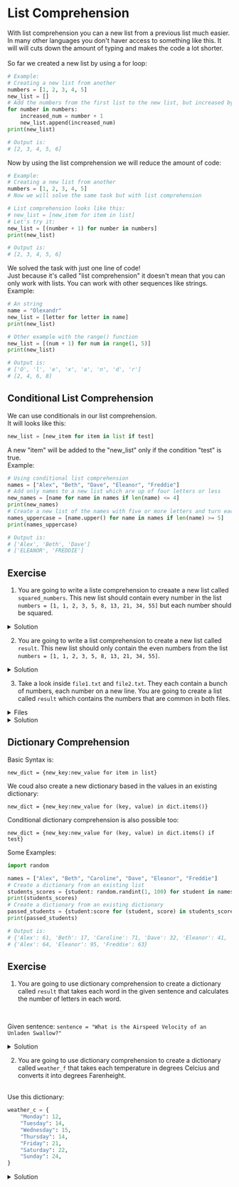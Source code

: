 # List Comprehension

With list comprehension you can a new list from a previous list much easier.
<br>
In many other languages you don't haver access to something like this. It will will cuts down the amount of typing and makes the code a lot shorter.
<br>
<br>
So far we created a new list by using a for loop:

```python
# Example:
# Creating a new list from another
numbers = [1, 2, 3, 4, 5]
new_list = []
# Add the numbers from the first list to the new list, but increased by one
for number in numbers:
    increased_num = number + 1
    new_list.append(increased_num)
print(new_list)

# Output is:
# [2, 3, 4, 5, 6]
```

Now by using the list comprehension we will reduce the amount of code:
```python
# Example:
# Creating a new list from another
numbers = [1, 2, 3, 4, 5]
# Now we will solve the same task but with list comprehension

# List comprehension looks like this:
# new_list = [new_item for item in list]
# Let's try it:
new_list = [(number + 1) for number in numbers]
print(new_list)

# Output is:
# [2, 3, 4, 5, 6]
```

We solved the task with just one line of code!
<br>
Just because it's called "list comprehension" it doesn't mean that you can only work with lists. You can work with other sequences like strings.
<br>
Example:

```python
# An string
name = "Olexandr"
new_list = [letter for letter in name]
print(new_list)

# Other example with the range() function
new_list = [(num + 1) for num in range(1, 5)]
print(new_list)

# Output is:
# ['O', 'l', 'e', 'x', 'a', 'n', 'd', 'r']
# [2, 4, 6, 8]
```

## Conditional List Comprehension

We can use conditionals in our list comprehension.
<br>
It will looks like this:

```python
new_list = [new_item for item in list if test]
```

A new "item" will be added to the "new_list" only if the condition "test" is true.
<br>
Example:

```python
# Using conditional list comprehension
names = ["Alex", "Beth", "Dave", "Eleanor", "Freddie"]
# Add only names to a new list which are up of four letters or less
new_names = [name for name in names if len(name) <= 4]
print(new_names)
# Create a new list of the names with five or more letters and turn each name to the uppercase version
names_uppercase = [name.upper() for name in names if len(name) >= 5]
print(names_uppercase)

# Output is:
# ['Alex', 'Beth', 'Dave']
# ['ELEANOR', 'FREDDIE']
```

## Exercise

1. You are going to write a liste comprehension to creaate a new list called `squared_numbers`.
This new list should contain every number in the list `numbers = [1, 1, 2, 3, 5, 8, 13, 21, 34, 55]` but each number should be squared.

<details>
 <summary>Solution</summary>

```python
numbers = [1, 1, 2, 3, 5, 8, 13, 21, 34, 55]
squared_numbers = [(num ** 2) for num in numbers]
print(squared_numbers)

# Output is:
# [1, 1, 4, 9, 25, 64, 169, 441, 1156, 3025]
```
    
</details>

2. You are going to write a list comprehension to create a new list called `result`. This new list should only contain
the even numbers from the list `numbers = [1, 1, 2, 3, 5, 8, 13, 21, 34, 55]`.

<details>
 <summary>Solution</summary>

```python
numbers = [1, 1, 2, 3, 5, 8, 13, 21, 34, 55]
result = [num for num in numbers if (num % 2 == 0)]
print(result)
    
# Output is:
# [2, 8, 34]
```
    
</details>

3. Take a look inside `file1.txt` and `file2.txt`. They each contain a bunch of numbers, each number on a new line.
You are going to create a list called `result` which contains the numbers that are common in both files.

</details>


<details>
 <summary>Files</summary>
    
<br>
file1.txt:
<br>
    
```
3
6
5
8
33
12
7
4
72
2
42
13

```

<br>
file2.txt:
<br>
    
```
3
6
13
5
7
89
12
3
33
34
1
344
42

```
    
</details>

<details>
 <summary>Solution</summary>

```python
with open("file1.csv") as data_1_file:
    data_1 = data_1_file.readlines()

with open("file2.csv") as data_2_file:
    data_2 = data_2_file.readlines()

result = [num.strip() for num in data_1 if (num in data_2)]
print(result)
    
# Output is:
# ['3', '6', '5', '33', '12', '7']
```
    
</details>

## Dictionary Comprehension

Basic Syntax is:

```
new_dict = {new_key:new_value for item in list}
```

We coud also create a new dictionary based in the values in an existing dictionary:

```
new_dict = {new_key:new_value for (key, value) in dict.items()}
```

Conditional dictionary comprehension is also possible too:

```
new_dict = {new_key:new_value for (key, value) in dict.items() if test}
```

Some Examples:

```python
import random

names = ["Alex", "Beth", "Caroline", "Dave", "Eleanor", "Freddie"]
# Create a dictionary from an existing list
students_scores = {student: random.randint(1, 100) for student in names}
print(students_scores)
# Create a dictionary from an existing dictionary
passed_students = {student:score for (student, score) in students_scores.items() if score >= 60}
print(passed_students)

# Output is:
# {'Alex': 61, 'Beth': 17, 'Caroline': 71, 'Dave': 32, 'Eleanor': 41, 'Freddie': 36}
# {'Alex': 64, 'Eleanor': 95, 'Freddie': 63}
```

## Exercise

1. You are going to use dictionary comprehension to create a dictionary called `result` that takes each word in the given sentence and calculates the number
of letters in each word.
<br>

Given sentence: `sentence = "What is the Airspeed Velocity of an Unladen Swallow?"`

<details>
 <summary>Solution</summary>

```python
sentence = "What is the Airspeed Velocity of an Unladen Swallow?"
result = {word:len(word) for word in sentence.split()}
print(result)

    
# Output is:
# {'What': 4, 'is': 2, 'the': 3, 'Airspeed': 8, 'Velocity': 8, 'of': 2, 'an': 2, 'Unladen': 7, 'Swallow?': 8}
```
    
</details>

2. You are going to use dictionary comprehension to create a dictionary called `weather_f` that takes
each temperature in degrees Celcius and converts it into degrees Farenheight.
<br>
Use this dictionary:

```python
weather_c = {
    "Monday": 12,
    "Tuesday": 14,
    "Wednesday": 15,
    "Thursday": 14,
    "Friday": 21,
    "Saturday": 22,
    "Sunday": 24,
}
```

<details>
 <summary>Solution</summary>

```python
weather_c = {
    "Monday": 12,
    "Tuesday": 14,
    "Wednesday": 15,
    "Thursday": 14,
    "Friday": 21,
    "Saturday": 22,
    "Sunday": 24,
}

weather_f = {day: (fahrenheit * (9/5) + 32) for (day, fahrenheit) in weather_c.items()}
print(weather_f)

    
# Output is:
# {'Monday': 53.6, 'Tuesday': 57.2, 'Wednesday': 59.0, 'Thursday': 57.2, 'Friday': 69.80000000000001, 'Saturday': 71.6, 'Sunday': 75.2}
```
    
</details>


